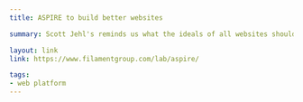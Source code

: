 ```yaml
---
title: ASPIRE to build better websites

summary: Scott Jehl's reminds us what the ideals of all websites should be.

layout: link
link: https://www.filamentgroup.com/lab/aspire/

tags:
- web platform
---
```


